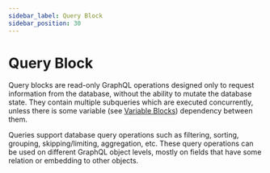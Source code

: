 ```yaml
---
sidebar_label: Query Block
sidebar_position: 30
---
```

# Query Block

Query blocks are read-only GraphQL operations designed only to request information from the database, without the ability to mutate the database state. They contain multiple subqueries which are executed concurrently, unless there is some variable (see [Variable Blocks](variables.md)) dependency between them.

Queries support database query operations such as filtering, sorting, grouping, skipping/limiting, aggregation, etc. These query operations can be used on different GraphQL object levels, mostly on fields that have some relation or embedding to other objects.